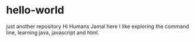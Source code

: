 # hello-world
just another repository
Hi Humans
Jamal here I like exploring the command line, learning java, javascript and html.
